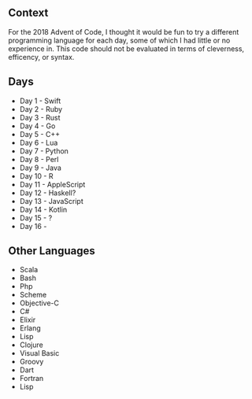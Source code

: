 ## Context
For the 2018 Advent of Code, I thought it would be fun to try a different programming language for each day, some of which I had little or no experience in.  This code should not be evaluated in terms of cleverness, efficency, or syntax.

## Days
* Day 1 - Swift
* Day 2 - Ruby
* Day 3 - Rust
* Day 4 - Go
* Day 5 - C++
* Day 6 - Lua
* Day 7 - Python
* Day 8 - Perl
* Day 9 - Java
* Day 10 - R
* Day 11 - AppleScript
* Day 12 - Haskell?
* Day 13 - JavaScript
* Day 14 - Kotlin
* Day 15 - ?
* Day 16 - 

## Other Languages
* Scala
* Bash
* Php
* Scheme
* Objective-C
* C#
* Elixir
* Erlang
* Lisp
* Clojure
* Visual Basic
* Groovy
* Dart
* Fortran
* Lisp